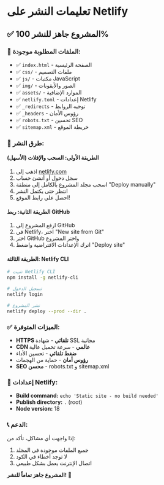 # تعليمات النشر على Netlify

## ✅ المشروع جاهز للنشر 100%

### 📁 الملفات المطلوبة موجودة:
- ✅ `index.html` - الصفحة الرئيسية
- ✅ `css/` - ملفات التصميم
- ✅ `js/` - مكتبات JavaScript
- ✅ `img/` - الصور والأيقونات
- ✅ `assets/` - الموارد الإضافية
- ✅ `netlify.toml` - إعدادات Netlify
- ✅ `_redirects` - توجيه الروابط
- ✅ `_headers` - رؤوس الأمان
- ✅ `robots.txt` - تحسين SEO
- ✅ `sitemap.xml` - خريطة الموقع

### 🚀 طرق النشر:

#### الطريقة الأولى: السحب والإفلات (الأسهل)
1. اذهب إلى [netlify.com](https://netlify.com)
2. سجل دخول أو أنشئ حساب
3. اسحب مجلد المشروع بالكامل إلى منطقة "Deploy manually"
4. انتظر حتى يكتمل النشر
5. احصل على رابط الموقع!

#### الطريقة الثانية: ربط GitHub
1. ارفع المشروع إلى GitHub
2. في Netlify، اختر "New site from Git"
3. اختر GitHub واختر المشروع
4. اترك الإعدادات الافتراضية واضغط "Deploy site"

#### الطريقة الثالثة: Netlify CLI
```bash
# تثبيت Netlify CLI
npm install -g netlify-cli

# تسجيل الدخول
netlify login

# نشر المشروع
netlify deploy --prod --dir .
```

### ✅ الميزات المتوفرة:
- **HTTPS تلقائي** - شهادة SSL مجانية
- **CDN عالمي** - سرعة تحميل عالية
- **ضغط تلقائي** - تحسين الأداء
- **رؤوس أمان** - حماية من الهجمات
- **SEO محسن** - robots.txt و sitemap.xml

### 🔧 إعدادات Netlify:
- **Build command:** `echo 'Static site - no build needed'`
- **Publish directory:** `.` (root)
- **Node version:** 18

### 📞 الدعم:
إذا واجهت أي مشاكل، تأكد من:
1. جميع الملفات موجودة في المجلد
2. لا توجد أخطاء في الكود
3. اتصال الإنترنت يعمل بشكل طبيعي

**المشروع جاهز تماماً للنشر!** 🎉
